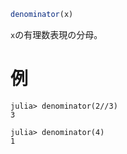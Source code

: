 ```julia
denominator(x)
```

`x`の有理数表現の分母。

# 例

```jldoctest
julia> denominator(2//3)
3

julia> denominator(4)
1
```
